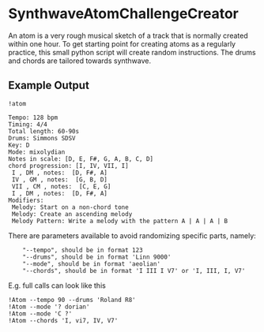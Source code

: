 # SynthwaveAtomChallengeCreator

An atom is a very rough musical sketch of a track that is normally created within one hour. To get starting point for
creating atoms as a regularly practice, this small python script will create random instructions. The drums and chords
are tailored towards synthwave.

## Example Output

```
!atom

Tempo: 128 bpm
Timing: 4/4
Total length: 60-90s
Drums: Simmons SDSV
Key: D
Mode: mixolydian 
Notes in scale: [D, E, F#, G, A, B, C, D]
chord progression: [I, IV, VII, I] 
 I , DM , notes:  [D, F#, A]
 IV , GM , notes:  [G, B, D]
 VII , CM , notes:  [C, E, G]
 I , DM , notes:  [D, F#, A]
Modifiers: 
 Melody: Start on a non-chord tone
 Melody: Create an ascending melody
 Melody Pattern: Write a melody with the pattern A | A | A | B
```

There are parameters available to avoid randomizing specific parts, namely:

```
    "--tempo", should be in format 123
    "--drums", should be in format 'Linn 9000'
    "--mode", should be in format 'aeolian'
    "--chords", should be in format 'I III I V7' or 'I, III, I, V7'
```

E.g. full calls can look like this

```
!Atom --tempo 90 --drums 'Roland R8'
!Atom --mode '? dorian' 
!Atom --mode 'C ?'
!Atom --chords 'I, vi7, IV, V7'
```